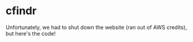 # cfindr
Unfortunately, we had to shut down the website (ran out of AWS credits), but here's the code! 
